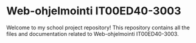 # Web-ohjelmointi IT00ED40-3003

Welcome to my school project repository! This repository contains all the files and documentation related to Web-ohjelmointi IT00ED40-3003.
